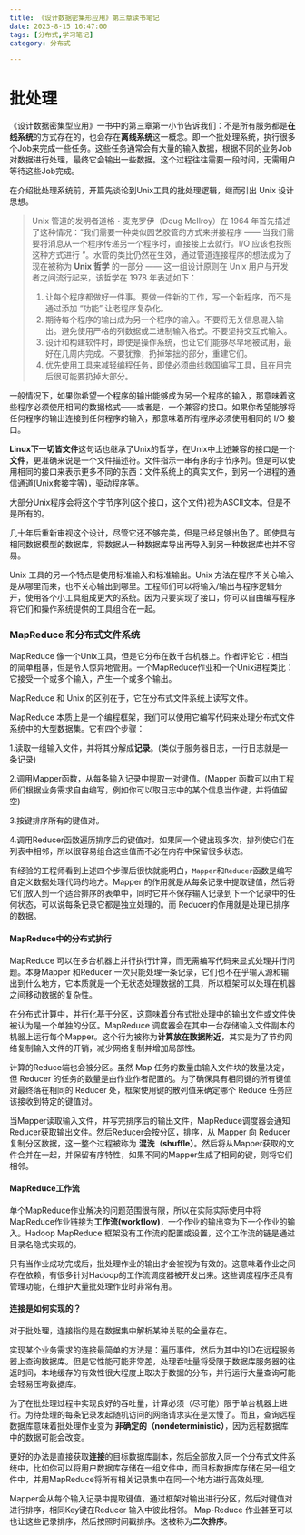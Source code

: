 ```yaml
---
title: 《设计数据密集形应用》第三章读书笔记
date: 2023-8-15 16:47:00
tags: [分布式,学习笔记]
category: 分布式

---
```


# 批处理

《设计数据密集型应用》一书中的第三章第一小节告诉我们：不是所有服务都是**在线系统**的方式存在的，也会存在**离线系统**这一概念。即一个批处理系统，执行很多个Job来完成一些任务。这些任务通常会有大量的输入数据，根据不同的业务Job对数据进行处理，最终它会输出一些数据。这个过程往往需要一段时间，无需用户等待这些Job完成。

在介绍批处理系统前，开篇先谈论到Unix工具的批处理逻辑，继而引出 Unix 设计思想。

> Unix 管道的发明者道格・麦克罗伊（Doug McIlroy）在 1964 年首先描述了这种情况：“我们需要一种类似园艺胶管的方式来拼接程序 —— 当我们需要将消息从一个程序传递另一个程序时，直接接上去就行。I/O 应该也按照这种方式进行 ”。水管的类比仍然在生效，通过管道连接程序的想法成为了现在被称为 **Unix 哲学** 的一部分 —— 这一组设计原则在 Unix 用户与开发者之间流行起来，该哲学在 1978 年表述如下：
>
> 1. 让每个程序都做好一件事。要做一件新的工作，写一个新程序，而不是通过添加 “功能” 让老程序复杂化。
> 2. 期待每个程序的输出成为另一个程序的输入。不要将无关信息混入输出。避免使用严格的列数据或二进制输入格式。不要坚持交互式输入。
> 3. 设计和构建软件时，即使是操作系统，也让它们能够尽早地被试用，最好在几周内完成。不要犹豫，扔掉笨拙的部分，重建它们。
> 4. 优先使用工具来减轻编程任务，即使必须曲线救国编写工具，且在用完后很可能要扔掉大部分。

一般情况下，如果你希望一个程序的输出能够成为另一个程序的输入，那意味着这些程序必须使用相同的数据格式——或者是，一个兼容的接口。如果你希望能够将任何程序的输出连接到任何程序的输入，那意味着所有程序必须使用相同的 I/O 接口。

**Linux下一切皆文件**这句话也继承了Unix的哲学，在Unix中上述兼容的接口是一个**文件**，更准确来说是一个文件描述符。文件指示一串有序的字节序列。但是可以使用相同的接口来表示更多不同的东西：文件系统上的真实文件，到另一个进程的通信通道(Unix套接字等)，驱动程序等。

大部分Unix程序会将这个字节序列(这个接口，这个文件)视为ASCII文本。但是不是所有的。

几十年后重新审视这个设计，尽管它还不够完美，但是已经足够出色了。即使具有相同数据模型的数据库，将数据从一种数据库导出再导入到另一种数据库也并不容易。

Unix 工具的另一个特点是使用标准输入和标准输出。Unix 方法在程序不关心输入是从哪里而来，也不关心输出到哪里。工程师们可以将输入/输出与程序逻辑分开，使用各个小工具组成更大的系统。因为只要实现了接口，你可以自由编写程序将它们和操作系统提供的工具组合在一起。



### MapReduce 和分布式文件系统

MapReduce 像一个Unix工具，但是它分布在数千台机器上。作者评论它：相当的简单粗暴，但是令人惊异地管用。一个MapReduce作业和一个Unix进程类比：它接受一个或多个输入，产生一个或多个输出。

MapReduce 和 Unix 的区别在于，它在分布式文件系统上读写文件。

MapReduce 本质上是一个编程框架，我们可以使用它编写代码来处理分布式文件系统中的大型数据集。它有四个步骤：

1.读取一组输入文件，并将其分解成**记录**。(类似于服务器日志，一行日志就是一条记录)

2.调用Mapper函数，从每条输入记录中提取一对键值。(Mapper 函数可以由工程师们根据业务需求自由编写，例如你可以取日志中的某个信息当作键，并将值留空)

3.按键排序所有的键值对。

4.调用Reducer函数遍历排序后的键值对。如果同一个键出现多次，排列使它们在列表中相邻，所以很容易组合这些值而不必在内存中保留很多状态。

有经验的工程师看到上述四个步骤后很快就能明白，`Mapper`和`Reducer`函数是编写自定义数据处理代码的地方。Mapper 的作用就是从每条记录中提取键值，然后将它们放入到一个适合排序的表单中，同时它并不保存输入记录到下一个记录中的任何状态，可以说每条记录它都是独立处理的。而 Reducer的作用就是处理已排序的数据。

#### MapReduce中的分布式执行

MapReduce 可以在多台机器上并行执行计算，而无需编写代码来显式处理并行问题。本身Mapper 和Reducer 一次只能处理一条记录，它们也不在乎输入源和输出到什么地方，它本质就是一个无状态处理数据的工具，所以框架可以处理在机器之间移动数据的复杂性。

在分布式计算中，并行化基于分区，这意味着分布式批处理中的输出文件或文件快被认为是一个单独的分区。MapReduce 调度器会在其中一台存储输入文件副本的机器上运行每个Mapper。这个行为被称为**计算放在数据附近**，其实是为了节约网络复制输入文件的开销，减少网络复制并增加局部性。

计算的Reduce端也会被分区。虽然 Map 任务的数量由输入文件块的数量决定，但 Reducer 的任务的数量是由作业作者配置的。为了确保具有相同键的所有键值对最终落在相同的 Reducer 处，框架使用键的散列值来确定哪个 Reduce 任务应该接收到特定的键值对。

当Mapper读取输入文件，并写完排序后的输出文件，MapReduce调度器会通知Reducer获取输出文件。然后Reducer会按分区，排序，从 Mapper 向 Reducer 复制分区数据，这一整个过程被称为 **混洗（shuffle）**。然后将从Mapper获取的文件合并在一起，并保留有序特性，如果不同的Mapper生成了相同的键，则将它们相邻。

#### MapReduce工作流

单个MapReduce作业解决的问题范围很有限，所以在实际实际使用中将MapReduce作业链接为**工作流(workflow)**，一个作业的输出变为下一个作业的输入。Hadoop MapReduce 框架没有工作流的配置或设置，这个工作流的链是通过目录名隐式实现的。

只有当作业成功完成后，批处理作业的输出才会被视为有效的。这意味着作业之间存在依赖，有很多针对Hadoop的工作流调度器被开发出来。这些调度程序还具有管理功能，在维护大量批处理作业时非常有用。

#### 连接是如何实现的？

对于批处理，连接指的是在数据集中解析某种关联的全量存在。

实现某个业务需求的连接最简单的方法是：遍历事件，然后为其中的ID在远程服务器上查询数据库。但是它性能可能非常差，处理吞吐量将受限于数据库服务器的往返时间，本地缓存的有效性很大程度上取决于数据的分布，并行运行大量查询可能会轻易压垮数据库。

为了在批处理过程中实现良好的吞吐量，计算必须（尽可能）限于单台机器上进行。为待处理的每条记录发起随机访问的网络请求实在是太慢了。而且，查询远程数据库意味着批处理作业变为 **非确定的（nondeterministic）**，因为远程数据库中的数据可能会改变。

更好的办法是直接获取**连接**的目标数据库副本，然后全部放入同一个分布式文件系统中，比如你可以将用户数据库存储在一组文件中，而目标数据库存储在另一组文件中，并用MapReduce将所有相关记录集中在同一个地方进行高效处理。

Mapper会从每个输入记录中提取键值，通过框架对输出进行分区，然后对键值对进行排序，相同Key键在Reducer 输入中彼此相邻。 Map-Reduce 作业甚至可以也让这些记录排序，然后按照时间戳排序。这被称为**二次排序**。
